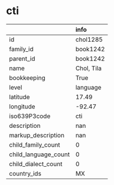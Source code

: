 # cti
|                      | info       |
|:---------------------|:-----------|
| id                   | chol1285   |
| family_id            | book1242   |
| parent_id            | book1242   |
| name                 | Chol, Tila |
| bookkeeping          | True       |
| level                | language   |
| latitude             | 17.49      |
| longitude            | -92.47     |
| iso639P3code         | cti        |
| description          | nan        |
| markup_description   | nan        |
| child_family_count   | 0          |
| child_language_count | 0          |
| child_dialect_count  | 0          |
| country_ids          | MX         |